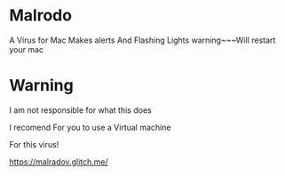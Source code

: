 # Malrodo
A Virus for Mac Makes alerts And Flashing Lights warning~~~Will restart your mac



# Warning

I am not responsible for what this does

I recomend For you to use a Virtual machine

For this virus!

https://malradov.glitch.me/
